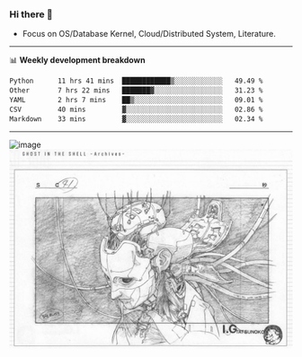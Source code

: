 ### Hi there 👋
<!-- * Daily Meditation via Leetcode/Competitive-Programming. -->
* Focus on OS/Database Kernel, Cloud/Distributed System, Literature.

-------

📊 **Weekly development breakdown**
<!--START_SECTION:waka-->

```txt
Python      11 hrs 41 mins  ████████████▒░░░░░░░░░░░░   49.49 %
Other       7 hrs 22 mins   ███████▓░░░░░░░░░░░░░░░░░   31.23 %
YAML        2 hrs 7 mins    ██▒░░░░░░░░░░░░░░░░░░░░░░   09.01 %
CSV         40 mins         ▓░░░░░░░░░░░░░░░░░░░░░░░░   02.86 %
Markdown    33 mins         ▓░░░░░░░░░░░░░░░░░░░░░░░░   02.34 %
```

<!--END_SECTION:waka-->

-------

<!-- [![Leetcode Stats](https://leetcard.jacoblin.cool/hzhang413?font=Fira+Mono)](https://leetcode.com/fxrc) -->
![image](./cyberpunk-ghost-in-the-shell.gif)
![image](./gis-archive.png)
